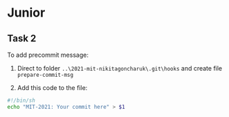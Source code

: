 # Junior

## Task 2

To add precommit message:

1. Direct to folder `..\2021-mit-nikitagoncharuk\.git\hooks` and create file `prepare-commit-msg`

2. Add this code to the file:

```bash
#!/bin/sh
echo "MIT-2021: Your commit here" > $1
```
